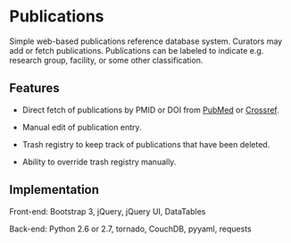 Publications
============

Simple web-based publications reference database system.
Curators may add or fetch publications.
Publications can be labeled to indicate e.g. research group, facility,
or some other classification.

Features
--------

- Direct fetch of publications by PMID or DOI from
  [PubMed](https://www.ncbi.nlm.nih.gov/pubmed) or
  [Crossref](https://www.crossref.org/).

- Manual edit of publication entry.

- Trash registry to keep track of publications that have been deleted.

- Ability to override trash registry manually.

Implementation
--------------

Front-end: Bootstrap 3, jQuery, jQuery UI, DataTables

Back-end: Python 2.6 or 2.7, tornado, CouchDB, pyyaml, requests
